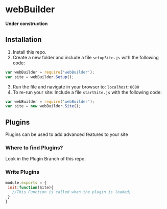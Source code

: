 # webBuilder
**Under construction**
## Installation

 1. Install this repo.
 2. Create a new folder and include a file `setupSite.js` with the following code:
 ```javascript
 var webBuilder = require('webBuilder');
 var site = webBuilder.Setup();
 ```
 3. Run the file and navigate in your browser to: `localhost:8080`
 4. To re-run your site: Include a file `startSite.js` with the following code:
 ```javascript
 var webBuilder = require('webBuilder');
 var site = new webBuilder.Site();
 ```
 ## Plugins
 
 Plugins can be used to add advanced features to your site
 
 ### Where to find Plugins?
 
 Look in the Plugin Branch of this repo.
 
 ### Write Plugins
 
 ```javascript
module.exports = {
  init:function(Site){
    //This Function is called when the plugin is loaded;
  }
}
 ```
